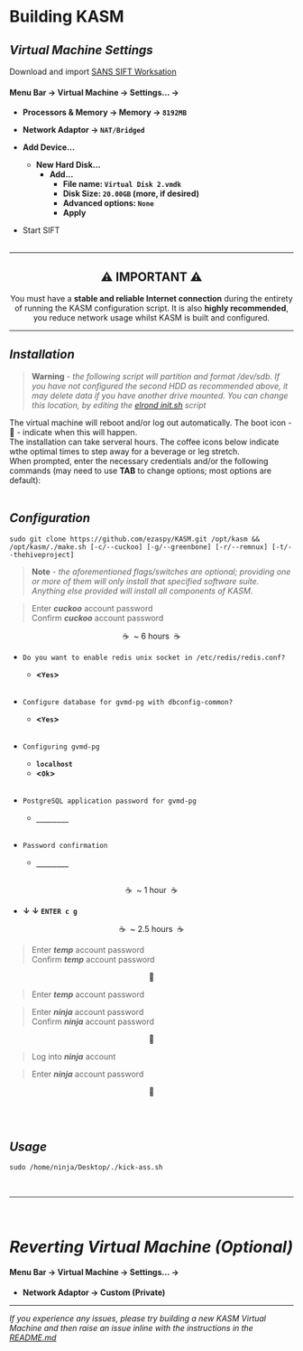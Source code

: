 # Building KASM

## _Virtual Machine Settings_
Download and import [SANS SIFT Worksation](https://www.sans.org/tools/sift-workstation/)<br>

#### **Menu Bar -> Virtual Machine -> Settings... ->**<br>

- **Processors &amp; Memory -> Memory -> `8192MB`**<br>

- **Network Adaptor -> `NAT/Bridged`**<br>
- **Add Device...**
  - **New Hard Disk...**
    - **Add...**
      - **File name: `Virtual Disk 2.vmdk`**
      - **Disk Size: `20.00GB` (more, if desired)**
      - **Advanced options: `None`**
      - **Apply**
- Start SIFT<br><br>

---
<h2 align="center">⚠️ IMPORTANT ⚠️</h2>
<p align="center">You must have a <b>stable and reliable Internet connection</b> during the entirety of running the KASM configuration script. It is also <b>highly recommended</b>, you reduce network usage whilst KASM is built and configured.</p>

---
## _Installation_
> __Warning__ - _the following script will partition and format /dev/sdb. If you have not configured the second HDD as recommended above, it may delete data if you have another drive mounted. You can change this location, by editing the [elrond init.sh](https://github.com/ezaspy/elrond/blob/main/elrond/tools/config/scripts/init.sh) script_<br>

The virtual machine will reboot and/or log out automatically. The boot icon - 🥾 - indicate when this will happen.<br>
The installation can take serveral hours. The coffee icons below indicate wthe optimal times to step away for a beverage or leg stretch.<br>When prompted, enter the necessary credentials and/or the following commands (may need to use **TAB** to change options; most options are default):<br><br>

## _Configuration_

`sudo git clone https://github.com/ezaspy/KASM.git /opt/kasm && /opt/kasm/./make.sh [-c/--cuckoo] [-g/--greenbone] [-r/--remnux] [-t/--thehiveproject]`<br>
> __Note__ - _the aforementioned flags/switches are optional; providing one or more of them will only install that specified software suite. Anything else provided will install all components of KASM._<br>

> Enter **_cuckoo_** account password<br>
> Confirm **_cuckoo_** account password<br>

<p align="center">&nbsp;☕&nbsp;&nbsp;~ 6 hours&nbsp;&nbsp;☕&nbsp;</p>

 - `Do you want to enable redis unix socket in /etc/redis/redis.conf?`<br>
   - **&lt;`Yes`&gt;**<br><br>
 - `Configure database for gvmd-pg with dbconfig-common?`<br>
   - **&lt;`Yes`&gt;**<br><br>
 - `Configuring gvmd-pg`<br>
   - **`localhost`**<br>
   - **&lt;`Ok`&gt;**<br><br>

 - `PostgreSQL application password for gvmd-pg`<br>
   - **`________`**<br><br>

 - `Password confirmation`<br>
   - **`________`**<br><br>

<p align="center">&nbsp;☕&nbsp;&nbsp;~ 1 hour&nbsp;&nbsp;☕&nbsp;</p>

 - **&darr; &darr; `ENTER c g`**<br>

<p align="center">&nbsp;☕&nbsp;&nbsp;~ 2.5 hours&nbsp;&nbsp;☕&nbsp;</p>

> Enter **_temp_** account password<br>
> Confirm **_temp_** account password<br>

<p align="center">🥾</p>

> Enter **_temp_** account password<br>

> Enter **_ninja_** account password<br>
> Confirm **_ninja_** account password<br>

<p align="center">🥾</p>

> Log into **_ninja_** account<br>

> Enter **_ninja_** account password<br>

<p align="center">🥾</p>
<br><br>

## _Usage_

`sudo /home/ninja/Desktop/./kick-ass.sh`

<br>

---
<br>

# _Reverting Virtual Machine (Optional)_

#### **Menu Bar -> Virtual Machine -> Settings... ->**

- **Network Adaptor -> Custom (Private)**<br>

---

_If you experience any issues, please try building a new KASM Virtual Machine and then raise an issue inline with the instructions in the [README.md](https://github.com/ezaspy/KASM/blob/main/kasm/README.md)_<br>